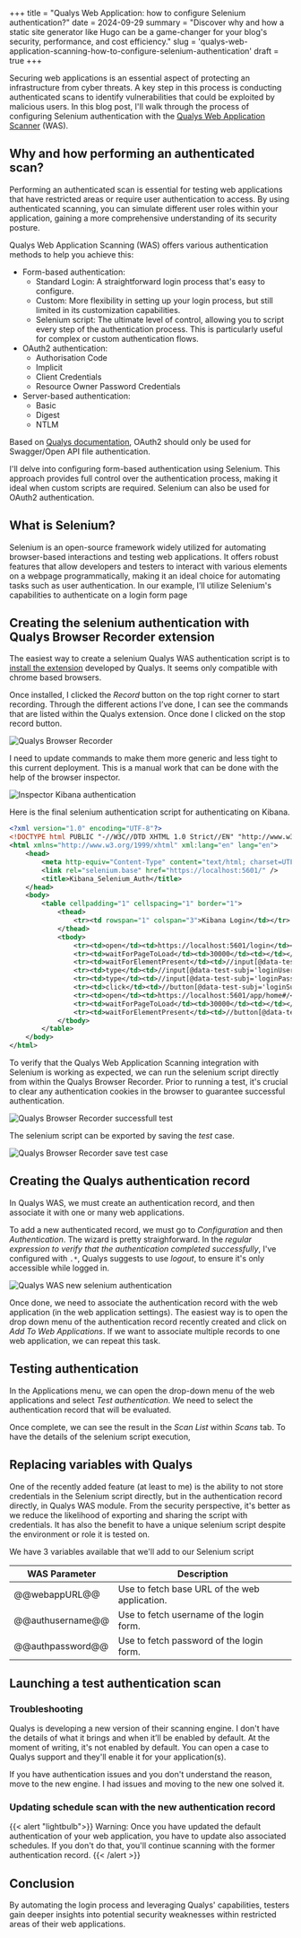 +++
title = "Qualys Web Application: how to configure Selenium authentication?"
date = 2024-09-29
summary = "Discover why and how a static site generator like Hugo can be a game-changer for your blog's security, performance, and cost efficiency."
slug = 'qualys-web-application-scanning-how-to-configure-selenium-authentication'
draft = true
+++


Securing web applications is an essential aspect of protecting an infrastructure from cyber threats. A key step in this process is conducting authenticated scans to identify vulnerabilities that could be exploited by malicious users. In this blog post, I'll walk through the process of configuring Selenium authentication with the [Qualys Web Application Scanner](https://www.qualys.com/apps/web-app-scanning/) (WAS).

## Why and how performing an authenticated scan?

Performing an authenticated scan is essential for testing web applications that have restricted areas or require user authentication to access. By using authenticated scanning, you can simulate different user roles within your application, gaining a more comprehensive understanding of its security posture.

Qualys Web Application Scanning (WAS) offers various authentication methods to help you achieve this:

- Form-based authentication: 
  - Standard Login: A straightforward login process that's easy to configure.
  - Custom: More flexibility in setting up your login process, but still limited in its customization capabilities.
  - Selenium script: The ultimate level of control, allowing you to script every step of the authentication process. This is particularly useful for complex or custom authentication flows.
- OAuth2 authentication:
    - Authorisation Code
    - Implicit
    - Client Credentials
    - Resource Owner Password Credentials
- Server-based authentication:
  - Basic
  - Digest
  - NTLM

Based on [Qualys documentation](https://qualysguard.qg2.apps.qualys.com/portal-help/en/was/authentication/authentication_basics.htm), OAuth2 should only be used for Swagger/Open API file authentication.

 I'll delve into configuring form-based authentication using Selenium. This approach provides full control over the authentication process, making it ideal when custom scripts are required. Selenium can also be used for OAuth2 authentication.

## What is Selenium?

Selenium is an open-source framework widely utilized for automating browser-based interactions and testing web applications. It offers robust features that allow developers and testers to interact with various elements on a webpage programmatically, making it an ideal choice for automating tasks such as user authentication. In our example, I’ll utilize Selenium's capabilities to authenticate on a login form page

## Creating the selenium authentication with Qualys Browser Recorder extension

The easiest way to create a selenium Qualys WAS authentication script is to [install the extension](https://chromewebstore.google.com/detail/qualys-browser-recorder/abnnemjpaacaimkkepphpkaiomnafldi) developed by Qualys. It seems only compatible with chrome based browsers.

Once installed, I clicked the *Record* button on the top right corner to start recording. Through the different actions I’ve done, I can see the commands that are listed within the Qualys extension. Once done I clicked on the stop record button. 

![Qualys Browser Recorder](qualys_browser_recorder.png)

I need to update commands to make them more generic and less tight to this current deployment. This is a manual work that can be done with the help  of the browser inspector. 

![Inspector Kibana authentication](inspector_kibana_authentication.png)

Here is the final selenium authentication script for authenticating on Kibana. 

```xml
<?xml version="1.0" encoding="UTF-8"?>
<!DOCTYPE html PUBLIC "-//W3C//DTD XHTML 1.0 Strict//EN" "http://www.w3.org/TR/xhtml1/DTD/xhtml1-strict.dtd">
<html xmlns="http://www.w3.org/1999/xhtml" xml:lang="en" lang="en">
    <head>
        <meta http-equiv="Content-Type" content="text/html; charset=UTF-8" />
        <link rel="selenium.base" href="https://localhost:5601/" />
        <title>Kibana_Selenium_Auth</title>
    </head>
    <body>
        <table cellpadding="1" cellspacing="1" border="1">
            <thead>
                <tr><td rowspan="1" colspan="3">Kibana Login</td></tr>
            </thead>
            <tbody>
                <tr><td>open</td><td>https://localhost:5601/login</td><td></td></tr>
                <tr><td>waitForPageToLoad</td><td>30000</td><td></td></tr>
                <tr><td>waitForElementPresent</td><td>//input[@data-test-subj='loginUsername']</td><td></td></tr>
                <tr><td>type</td><td>//input[@data-test-subj='loginUsername']</td><td>elastic</td></tr>
                <tr><td>type</td><td>//input[@data-test-subj='loginPassword']</td><td>changeme</td></tr>
                <tr><td>click</td><td>//button[@data-test-subj='loginSubmit']</td><td></td></tr>
                <tr><td>open</td><td>https://localhost:5601/app/home#/</td><td></td></tr>
                <tr><td>waitForPageToLoad</td><td>30000</td><td></td></tr>
                <tr><td>waitForElementPresent</td><td>//button[@data-test-subj='userMenuButton']</td><td></td></tr>
            </tbody>
        </table>
    </body>
</html>
```

To verify that the Qualys Web Application Scanning integration with Selenium is working as expected, we can run the selenium script directly from within the Qualys Browser Recorder. Prior to running a test, it's crucial to clear any authentication cookies in the browser to guarantee successful authentication.

![Qualys Browser Recorder successfull test](qualys_browser_recorder_test_successfull.png)

The selenium script can be exported by saving the _test_ case. 

![Qualys Browser Recorder save test case](qualys_browser_recorder_save_test_case.png)

## Creating the Qualys authentication record

In Qualys WAS, we must create an authentication record, and then associate it with one or many web applications. 

To add a new authenticated record, we must go to _Configuration_ and then _Authentication_. The wizard is pretty straighforward. In the _regular expression to verify that the authentication completed successfully_, I've configured with `.*`, Qualys suggests to use _logout_, to ensure it's only accessible while logged in.

![Qualys WAS new selenium authentication](qualys_was_selenium_authentication.png)

Once done, we need to associate the authentication record with the web application (in the web application settings). The easiest way is to open the drop down menu of the authentication record recently created and click on _Add To Web Applications_. If we want to associate multiple records to one web application, we can repeat this task. 

## Testing authentication

In the Applications menu, we can open the drop-down menu of the web applications and select _Test authentication_. We need to select the authentication record that will be evaluated. 

Once complete, we can see the result in the _Scan List_ within _Scans_ tab. To have the details of the selenium script execution, 

## Replacing variables with Qualys

One of the recently added feature (at least to me) is the ability to not store credentials in the Selenium script directly, but in the authentication record directly, in Qualys WAS module. From the security perspective, it's better as we reduce the likelihood of exporting and sharing the script with credentials. It has also the benefit to have a unique selenium script despite the environment or role it is tested on.

We have 3 variables available that we'll add to our Selenium script

| WAS Parameter | Description |
|---|---|
|@@webappURL@@ | Use to fetch base URL of the web application. |
|@@authusername@@	| Use to fetch username of the login form. |
|@@authpassword@@	| Use to fetch password of the login form. |

## Launching a test authentication scan

### Troubleshooting

Qualys is developing a new version of their scanning engine. I don't have the details of what it brings and when it’ll be enabled by default. At the moment of writing, it's not enabled by default. You can open a case to Qualys support and they'll enable it for your application(s).

If you have authentication issues and you don't understand the reason, move to the new engine. I had issues and moving to the new one solved it.

### Updating schedule scan with the new authentication record

{{< alert "lightbulb">}}
Warning: Once you have updated the default authentication of your web application, you have to update also associated schedules. If you don't do that, you'll continue scanning with the former authentication record.
{{< /alert >}}

## Conclusion
By automating the login process and leveraging Qualys' capabilities, testers gain deeper insights into potential security weaknesses within restricted areas of their web applications.
